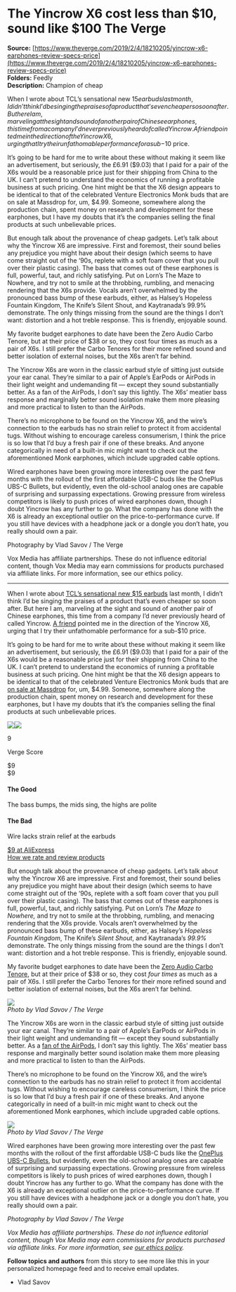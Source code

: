 # The Yincrow X6 cost less than $10, sound like $100 The Verge

**Source:** [https://www.theverge.com/2019/2/4/18210205/yincrow-x6-earphones-review-specs-price](https://www.theverge.com/2019/2/4/18210205/yincrow-x6-earphones-review-specs-price)  
**Folders:** Feedly  
**Description:** Champion of cheap
 
When I wrote about TCL’s sensational new $15 earbuds last month, I didn’t think I’d be singing the praises of a product that’s even cheaper so soon after. But here I am, marveling at the sight and sound of another pair of Chinese earphones, this time from a company I’d never previously heard of called Yincrow. A friend pointed me in the direction of the Yincrow X6, urging that I try their unfathomable performance for a sub-$10 price.

It’s going to be hard for me to write about these without making it seem like an advertisement, but seriously, the £6.91 ($9.03) that I paid for a pair of the X6s would be a reasonable price just for their shipping from China to the UK. I can’t pretend to understand the economics of running a profitable business at such pricing. One hint might be that the X6 design appears to be identical to that of the celebrated Venture Electronics Monk buds that are on sale at Massdrop for, um, $4.99. Someone, somewhere along the production chain, spent money on research and development for these earphones, but I have my doubts that it’s the companies selling the final products at such unbelievable prices.

But enough talk about the provenance of cheap gadgets. Let’s talk about why the Yincrow X6 are impressive. First and foremost, their sound belies any prejudice you might have about their design (which seems to have come straight out of the ‘90s, replete with a soft foam cover that you pull over their plastic casing). The bass that comes out of these earphones is full, powerful, taut, and richly satisfying. Put on Lorn’s The Maze to Nowhere, and try not to smile at the throbbing, rumbling, and menacing rendering that the X6s provide. Vocals aren’t overwhelmed by the pronounced bass bump of these earbuds, either, as Halsey’s Hopeless Fountain Kingdom, The Knife’s Silent Shout, and Kaytranada’s 99.9% demonstrate. The only things missing from the sound are the things I don’t want: distortion and a hot treble response. This is friendly, enjoyable sound.

My favorite budget earphones to date have been the Zero Audio Carbo Tenore, but at their price of $38 or so, they cost four times as much as a pair of X6s. I still prefer the Carbo Tenores for their more refined sound and better isolation of external noises, but the X6s aren’t far behind.

The Yincrow X6s are worn in the classic earbud style of sitting just outside your ear canal. They’re similar to a pair of Apple’s EarPods or AirPods in their light weight and undemanding fit — except they sound substantially better. As a fan of the AirPods, I don’t say this lightly. The X6s’ meatier bass response and marginally better sound isolation make them more pleasing and more practical to listen to than the AirPods.

There’s no microphone to be found on the Yincrow X6, and the wire’s connection to the earbuds has no strain relief to protect it from accidental tugs. Without wishing to encourage careless consumerism, I think the price is so low that I’d buy a fresh pair if one of these breaks. And anyone categorically in need of a built-in mic might want to check out the aforementioned Monk earphones, which include upgraded cable options.

Wired earphones have been growing more interesting over the past few months with the rollout of the first affordable USB-C buds like the OnePlus UBS-C Bullets, but evidently, even the old-school analog ones are capable of surprising and surpassing expectations. Growing pressure from wireless competitors is likely to push prices of wired earphones down, though I doubt Yincrow has any further to go. What the company has done with the X6 is already an exceptional outlier on the price-to-performance curve. If you still have devices with a headphone jack or a dongle you don’t hate, you really should own a pair.

Photography by Vlad Savov / The Verge

Vox Media has affiliate partnerships. These do not influence editorial content, though Vox Media may earn commissions for products purchased via affiliate links. For more information, see our ethics policy.

---

<div><div><p>When I wrote about <a href="https://www.theverge.com/2019/1/14/18181816/tcl-socl-earphones-cheap-amazing-ces-2019">TCL’s sensational new $15 earbuds</a> last month, I didn’t think I’d be singing the praises of a product that’s even cheaper so soon after. But here I am, marveling at the sight and sound of another pair of Chinese earphones, this time from a company I’d never previously heard of called Yincrow. <a href="https://www.youtube.com/metal571">A friend</a> pointed me in the direction of the Yincrow X6, urging that I try their unfathomable performance for a sub-$10 price.</p></div><div><p>It’s going to be hard for me to write about these without making it seem like an advertisement, but seriously, the £6.91 ($9.03) that I paid for a pair of the X6s would be a reasonable price just for their shipping from China to the UK. I can’t pretend to understand the economics of running a profitable business at such pricing. One hint might be that the X6 design appears to be identical to that of the celebrated Venture Electronics Monk buds that are <a href="https://click.linksynergy.com/deeplink?id=nOD/rLJHOac&amp;mid=50354&amp;murl=https%3A%2F%2Fwww.massdrop.com%2Fbuy%2Fventure-electronics-monk-plus-earbud">on sale at Massdrop</a> for, um, $4.99. Someone, somewhere along the production chain, spent money on research and development for these earphones, but I have my doubts that it’s the companies selling the final products at such unbelievable prices.</p></div><div><div><div><div><a href="https://go.skimresources.com/?id=1025X1701640&amp;xs=1&amp;url=https%3A%2F%2Fwww.aliexpress.com%2Fitem%2FNewest-YINCROW-X6-In-ear-Earphone-3-5mm-Flat-Head-Eatbuds-HiFi-Professional-Earphones-Without-Mic%2F32809743166.html"><img src="https://platform.theverge.com/wp-content/uploads/sites/2/chorus/hermano/verge/product/image/8971/YINC.jpg?quality=90&amp;strip=all&amp;crop=0%2C0%2C100%2C100&amp;w=1080"></a><a href="https://go.skimresources.com/?id=1025X1701640&amp;xs=1&amp;url=https%3A%2F%2Fwww.aliexpress.com%2Fitem%2FNewest-YINCROW-X6-In-ear-Earphone-3-5mm-Flat-Head-Eatbuds-HiFi-Professional-Earphones-Without-Mic%2F32809743166.html"><img src="https://platform.theverge.com/wp-content/uploads/sites/2/chorus/hermano/verge/product/image/8971/YINC.jpg?quality=90&amp;strip=all&amp;crop=0%2C16.666666666667%2C100%2C66.666666666667&amp;w=1080"></a><div><p>9</p><p>Verge Score</p></div></div><div><div><div><span>$9</span></div></div><div><span>$9</span></div><div><div><h4>The Good</h4><p>The bass bumps, the mids sing, the highs are polite</p></div><div><h4>The Bad</h4><p>Wire lacks strain relief at the earbuds</p></div></div><div><a href="https://go.skimresources.com/?id=1025X1701640&amp;xs=1&amp;url=https%3A%2F%2Fwww.aliexpress.com%2Fitem%2FNewest-YINCROW-X6-In-ear-Earphone-3-5mm-Flat-Head-Eatbuds-HiFi-Professional-Earphones-Without-Mic%2F32809743166.html">$9 at AliExpress</a></div></div><div><a href="https://www.theverge.com/pages/how-we-rate">How we rate and review products</a></div></div></div></div><div><p>But enough talk about the provenance of cheap gadgets. Let’s talk about why the Yincrow X6 are impressive. First and foremost, their sound belies any prejudice you might have about their design (which seems to have come straight out of the ‘90s, replete with a soft foam cover that you pull over their plastic casing). The bass that comes out of these earphones is full, powerful, taut, and richly satisfying. Put on Lorn’s <em>The Maze to Nowhere, </em>and try not to smile at the throbbing, rumbling, and menacing rendering that the X6s provide. Vocals aren’t overwhelmed by the pronounced bass bump of these earbuds, either, as Halsey’s <em>Hopeless Fountain Kingdom</em>, The Knife’s <em>Silent Shout</em>, and Kaytranada’s <em>99.9%</em> demonstrate. The only things missing from the sound are the things I don’t want: distortion and a hot treble response. This is friendly, enjoyable sound.</p></div><div><p>My favorite budget earphones to date have been the <a href="https://www.theverge.com/2016/8/29/12688698/zero-audio-carbo-tenore-best-earphones-review">Zero Audio Carbo Tenore</a>, but at their price of $38 or so, they cost <em>four times</em> as much as a pair of X6s. I still prefer the Carbo Tenores for their more refined sound and better isolation of external noises, but the X6s aren’t far behind.</p></div><div><div><div><div><div><div><a href="https://platform.theverge.com/wp-content/uploads/sites/2/chorus/uploads/chorus_asset/file/13735956/1902_yincrow_vsavov3.jpg?quality=90&amp;strip=all&amp;crop=0,0,100,100"><img src="https://platform.theverge.com/wp-content/uploads/sites/2/chorus/uploads/chorus_asset/file/13735956/1902_yincrow_vsavov3.jpg?quality=90&amp;strip=all&amp;crop=0%2C0%2C100%2C100&amp;w=1080"></a></div></div></div><div><cite>Photo by Vlad Savov / The Verge</cite></div></div></div></div><div><p>The Yincrow X6s are worn in the classic earbud style of sitting just outside your ear canal. They’re similar to a pair of Apple’s EarPods or AirPods in their light weight and undemanding fit — except they sound substantially better. As a <a href="https://www.theverge.com/2018/3/19/17138258/apple-airpods-audiophile-review-wireless-headphones">fan of the AirPods</a>, I don’t say this lightly. The X6s’ meatier bass response and marginally better sound isolation make them more pleasing and more practical to listen to than the AirPods.</p></div><div><p>There’s no microphone to be found on the Yincrow X6, and the wire’s connection to the earbuds has no strain relief to protect it from accidental tugs. Without wishing to encourage careless consumerism, I think the price is so low that I’d buy a fresh pair if one of these breaks. And anyone categorically in need of a built-in mic might want to check out the aforementioned Monk earphones, which include upgraded cable options.</p></div><div><div><div><div><div><div><a href="https://platform.theverge.com/wp-content/uploads/sites/2/chorus/uploads/chorus_asset/file/13735969/1902_yincrow_vsavov02.jpg?quality=90&amp;strip=all&amp;crop=0,0,100,100"><img src="https://platform.theverge.com/wp-content/uploads/sites/2/chorus/uploads/chorus_asset/file/13735969/1902_yincrow_vsavov02.jpg?quality=90&amp;strip=all&amp;crop=0%2C0%2C100%2C100&amp;w=1080"></a></div></div></div><div><cite>Photo by Vlad Savov / The Verge</cite></div></div></div></div><div><p>Wired earphones have been growing more interesting over the past few months with the rollout of the first affordable USB-C buds like the <a href="https://www.theverge.com/circuitbreaker/2018/11/19/18102438/oneplus-bullets-usb-c-review-headphones">OnePlus UBS-C Bullets</a>, but evidently, even the old-school analog ones are capable of surprising and surpassing expectations. Growing pressure from wireless competitors is likely to push prices of wired earphones down, though I doubt Yincrow has any further to go. What the company has done with the X6 is already an exceptional outlier on the price-to-performance curve. If you still have devices with a headphone jack or a dongle you don’t hate, you really should own a pair.</p></div><div><p><em>Photography by Vlad Savov / The Verge</em></p></div><div><p><em><em>Vox Media has affiliate partnerships. These do not influence editorial content, though Vox Media may earn commissions for products purchased via affiliate links. For more information, see </em></em><a href="https://www.theverge.com/ethics-statement"><em><em>our ethics policy</em></em></a><em><em>.</em></em></p></div><div><span><strong>Follow topics and authors</strong> from this story to see more like this in your personalized homepage feed and to receive email updates.</span><ul><li><span><span><span>Vlad Savov</span></span></span></li></ul></div></div>